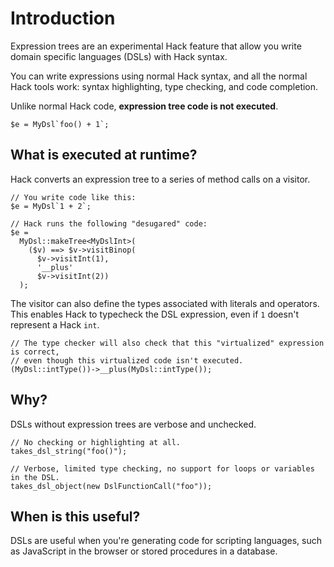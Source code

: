 # Introduction

Expression trees are an experimental Hack feature that allow you write domain specific languages (DSLs) with Hack syntax.

You can write expressions using normal Hack syntax, and all the normal Hack tools work: syntax highlighting, type checking, and code completion.

Unlike normal Hack code, **expression tree code is not executed**.

```hack no-extract
$e = MyDsl`foo() + 1`;
```

## What is executed at runtime?

Hack converts an expression tree to a series of method calls on a visitor.

```hack no-extract
// You write code like this:
$e = MyDsl`1 + 2`;

// Hack runs the following "desugared" code:
$e =
  MyDsl::makeTree<MyDslInt>(
    ($v) ==> $v->visitBinop(
      $v->visitInt(1),
      '__plus'
      $v->visitInt(2))
  );
```

The visitor can also define the types associated with literals and operators. This enables Hack to typecheck the DSL expression, even if `1` doesn't represent a Hack `int`.

```hack no-extract
// The type checker will also check that this "virtualized" expression is correct,
// even though this virtualized code isn't executed.
(MyDsl::intType())->__plus(MyDsl::intType());
```

## Why?

DSLs without expression trees are verbose and unchecked.

```hack no-extract
// No checking or highlighting at all.
takes_dsl_string("foo()");

// Verbose, limited type checking, no support for loops or variables in the DSL.
takes_dsl_object(new DslFunctionCall("foo"));
```

## When is this useful?

DSLs are useful when you're generating code for scripting languages, such as JavaScript in the browser or stored procedures in a database.
